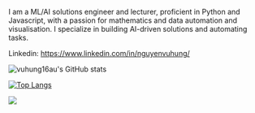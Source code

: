 I am a ML/AI solutions engineer and lecturer, proficient in Python and Javascript, with a passion for mathematics and data automation and visualisation. I specialize in building AI-driven solutions and automating tasks.

Linkedin: https://www.linkedin.com/in/nguyenvuhung/

![vuhung16au's GitHub stats](https://github-readme-stats.vercel.app/api?username=vuhung16au&show=reviews,discussions_started,discussions_answered,prs_merged,prs_merged_percentage)

[![Top Langs](https://github-readme-stats.vercel.app/api/top-langs/?username=vuhung16au)](https://github.com/anuraghazra/github-readme-stats)

<picture>
  <source
    srcset="https://github-readme-stats.vercel.app/api?username=vuhung16au&show_icons=true&theme=dark"
    media="(prefers-color-scheme: dark)"
  />
  <source
    srcset="https://github-readme-stats.vercel.app/api?username=vuhung16au&show_icons=true"
    media="(prefers-color-scheme: light), (prefers-color-scheme: no-preference)"
  />
  <img src="https://github-readme-stats.vercel.app/api?username=vuhung16au&show_icons=true" />
</picture>
